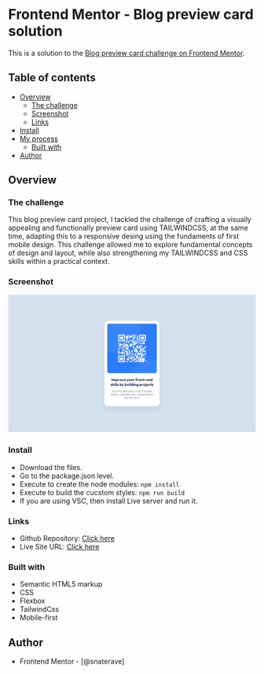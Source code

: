 # Frontend Mentor - Blog preview card solution

This is a solution to the [Blog preview card challenge on Frontend Mentor](https://www.frontendmentor.io/challenges/qr-code-component-iux_sIO_H?ref=challenge-roadmap).
## Table of contents

- [Overview](#overview)
  - [The challenge](#the-challenge)
  - [Screenshot](#screenshot)
  - [Links](#links)
- [Install](#install)
- [My process](#my-process)
  - [Built with](#built-with)
- [Author](#author)

## Overview

### The challenge

This blog preview card project, I tackled the challenge of crafting a visually appealing and functionally preview card using TAILWINDCSS, at the same time, adapting this to a responsive desing using the fundaments of first mobile design.  This challenge allowed me to explore fundamental concepts of design and layout, while also strengthening my TAILWINDCSS and CSS skills within a practical context.
### Screenshot

![](./desktop-design.jpg)

### Install
- Download the files.
- Go to the package.json level.
- Execute to create the node modules:
`npm install`
- Execute to build the cucstom styles:
`npm run build`
- If you are using VSC, then install Live server and run it.


### Links

- Github Repository: [Click here](https://github.com/snaterave/challenge-2)
- Live Site URL: [Click here](https://65c17e7af9a3830d4c5b85e7--friendly-sawine-0725d3.netlify.app/)



### Built with

- Semantic HTML5 markup
- CSS 
- Flexbox
- TailwindCss
- Mobile-first


## Author

- Frontend Mentor - [@snaterave]

